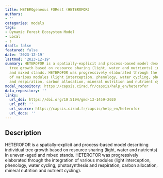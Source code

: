 ```yaml
---
title: HETEROgeneous FORest (HETEROFOR)
authors:
- ''
categories: models
tags:
- Dynamic Forest Ecosystem Model
- Local
- s
draft: false
featured: false
date: '2023-12-19'
lastmod: '2023-12-19'
summary: HETEROFOR is a spatially-explicit and process-based model describing individual
  tree growth based on resource sharing (light, water and nutrients) in uneven-aged
  and mixed stands. HETEROFOR was progressively elaborated through the integration
  of various modules (light interception, phenology, water cycling, photosynthesis
  and respiration, carbon allocation, mineral nutrition and nutrient cycling).
model_repository: https://capsis.cirad.fr/capsis/help_en/heterofor
data_repository: ''
links:
  url_doi: https://doi.org/10.5194/gmd-13-1459-2020
  url_pdf: ''
  url_source: https://capsis.cirad.fr/capsis/help_en/heterofor
  url_docs: ''
---
```


## Description

HETEROFOR is a spatially-explicit and process-based model describing individual tree growth based on resource sharing (light, water and nutrients) in uneven-aged and mixed stands. HETEROFOR was progressively elaborated through the integration of various modules (light interception, phenology, water cycling, photosynthesis and respiration, carbon allocation, mineral nutrition and nutrient cycling).

